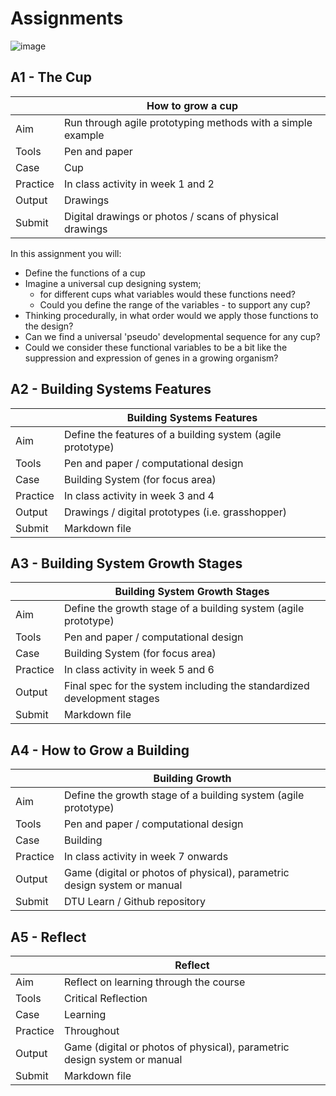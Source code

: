 # Assignments

![image](/Agile/img/cup.avif)

## A1 - The Cup

|       |  How to grow a cup   |
|----   |-----|
|  Aim  |   Run through agile prototyping methods with a simple example  |
| Tools | Pen and paper|
| Case | Cup |
| Practice | In class activity in week 1 and 2|
| Output | Drawings|
| Submit | Digital drawings or photos / scans of physical drawings |

In this assignment you will:
* Define the functions of a cup
* Imagine a universal cup designing system;
  * for different cups what variables would these functions need?
  * Could you define the range of the variables - to support any cup?
* Thinking procedurally, in what order would we apply those functions to the design?
* Can we find a universal 'pseudo' developmental sequence for any cup?
* Could we consider these functional variables to be a bit like the suppression and expression of genes in a growing organism?

## A2 - Building Systems Features

|          |  Building Systems Features   |
|----      |-----|
|  Aim     |   Define the features of a building system (agile prototype)  |
| Tools    | Pen and paper / computational design |
| Case     | Building System (for focus area) |
| Practice | In class activity in week 3 and 4|
| Output   | Drawings / digital prototypes (i.e. grasshopper) |
| Submit   | Markdown file |

## A3 - Building System Growth Stages

|          |  Building System Growth Stages   |
|----      |-----|
|  Aim     | Define the growth stage of a building system (agile prototype)  |
| Tools    | Pen and paper / computational design |
| Case     | Building System (for focus area) |
| Practice | In class activity in week 5 and 6|
| Output   | Final spec for the system including the standardized development stages |
| Submit   | Markdown file |

## A4 - How to Grow a Building

|          |  Building Growth  |
|----      |-----|
|  Aim     | Define the growth stage of a building system (agile prototype)  |
| Tools    | Pen and paper / computational design |
| Case     | Building |
| Practice | In class activity in week 7 onwards |
| Output   | Game (digital or photos of physical), parametric design system or manual |
| Submit   | DTU Learn / Github repository |


## A5 - Reflect

|          |  Reflect |
|----      |-----|
|  Aim     | Reflect on learning through the course  |
| Tools    | Critical Reflection |
| Case     | Learning |
| Practice | Throughout |
| Output   | Game (digital or photos of physical), parametric design system or manual |
| Submit   | Markdown file |


[project]: /Agile/Projects
['Reverse engineer']: /Agile/Concepts/ReverseEngineer
[gene system]: /Agile/Concepts/Genes

<!--

## A1 - Future
In this part you will:
* Envision a system that enables 'instant buildings'.
* Select a specific [gene system] to focus on.
* Explore the implications of instant buildings for different stakaholders.
* identify the near, medium and long term future that will provide the future context of your group's agile prototype.


## A2 - Needs
In this part you will:
* identify the requirements of the future product / system in your defined future(s).
* Introduce Agile Principles and Processes

## A3 - Analyse
In this part you will:
* Select a [gene system] to focus on.
* Identify artefact or system from contexts and its 'features'.
* ['Reverse engineer'] the selected system to develop a recomposable 'agile prototype'. It identifies the features of the systems and disconnects these from its context.

## A4 - Change
In this part you will:
* Develop or 
* Make a change to a system in an existing building model using a tool that you have developed
* Consider the link between the 'current' trajectory you defined for your prototype in the previous part and your future scenarios.
* Is your agile prototype aligned?
* if not can you align it?
-->


